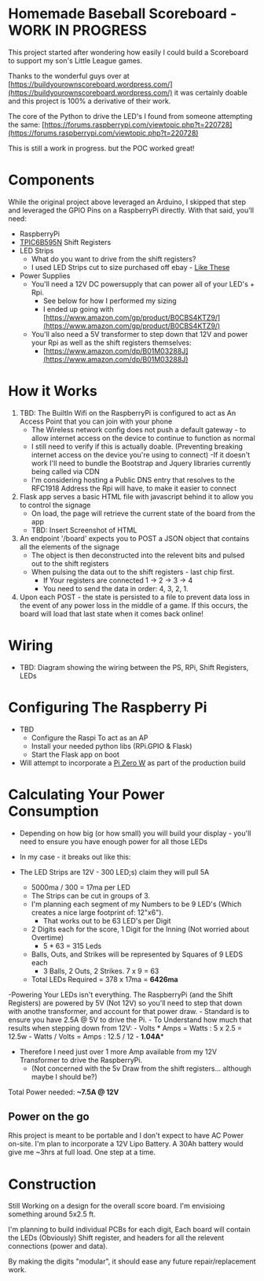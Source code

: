 # Homemade Baseball Scoreboard - WORK IN PROGRESS

This project started after wondering how easily I could build a Scoreboard to support my son's Little League games.

Thanks to the wonderful guys over at [https://buildyourownscoreboard.wordpress.com/](https://buildyourownscoreboard.wordpress.com/) it was certainly doable and this project is 100% a derivative of their work.

The core of the Python to drive the LED's I found from someone attempting the same: [https://forums.raspberrypi.com/viewtopic.php?t=220728](https://forums.raspberrypi.com/viewtopic.php?t=220728)

This is still a work in progress. but the POC worked great!

# Components

While the original project above leveraged an Arduino, I skipped that step and leveraged the GPIO Pins on a RaspberryPi directly.
With that said, you'll need:

- RaspberryPi
- [TPIC6B595N](https://www.adafruit.com/product/457) Shift Registers
- LED Strips
    - What do you want to drive from the shift registers?
    - I used LED Strips cut to size purchased off ebay - [Like These](https://www.ebay.com/itm/283457840528?var=585286904293)
- Power Supplies
    - You'll need a 12V DC powersupply that can power all of your LED's + Rpi.
        - See below for how I performed my sizing
        - I ended up going with [https://www.amazon.com/gp/product/B0CBS4KTZ9/](https://www.amazon.com/gp/product/B0CBS4KTZ9/)
    - You'll also need a 5V transformer to step down that 12V and power your Rpi as well as the shift registers themselves:
        - [https://www.amazon.com/dp/B01M03288J](https://www.amazon.com/dp/B01M03288J)

# How it Works
1. TBD: The BuiltIn Wifi on the RaspberryPi is configured to act as An Access Point that you can join with your phone
    - The Wireless network config does not push a default gateway - to allow internet access on the device to continue to function as normal
    - I still need to verify if this is actually doable. (Preventing breaking internet access on the device you're using to connect)
        -If it doesn't work I'll need to bundle the Bootstrap and Jquery libraries currently being called via CDN
    - I'm considering hosting a Public DNS entry that resolves to the RFC1918 Address the Rpi will have, to make it easier to connect
1. Flask app serves a basic HTML file with javascript behind it to allow you to control the signage
    - On load, the page will retrieve the current state of the board from the app
    - TBD: Insert Screenshot of HTML
1. An endpoint '/board' expects you to POST a JSON object that contains all the elements of the signage
   - The object is then deconstructed into the relevent bits and pulsed out to the shift registers
   - When pulsing the data out to the shift registers - last chip first.
       - If Your registers are connected  1 -> 2 -> 3 -> 4
       - You need to send the data in order: 4, 3, 2, 1.  
1. Upon each POST - the state is persisted to a file to prevent data loss in the event of any power loss in the middle of a game. If this occurs, the board will load that last state when it comes back online!

# Wiring

- TBD: Diagram showing the wiring between the PS, RPi, Shift Registers, LEDs

# Configuring The Raspberry Pi

- TBD
    - Configure the Raspi To act as an AP
    - Install your needed python libs (RPi.GPIO & Flask)
    - Start the Flask app on boot
- Will attempt to incorporate a [Pi Zero W](https://www.raspberrypi.com/products/raspberry-pi-zero-w/) as part of the production build

# Calculating Your Power Consumption

- Depending on how big (or how small) you will build your display - you'll need to ensure you have enough power for all those LEDs

- In my case - it breaks out like this:
- The LED Strips are 12V - 300 LED;s) claim they will pull 5A
    - 5000ma / 300 = 17ma per LED
    - The Strips can be cut in groups of 3.
    - I'm planning each segment of my Numbers to be 9 LED's (Which creates a nice large footprint of: 12"x6").
        - That works out to be 63 LED's per Digit
    - 2 Digits each for the score, 1 Digit for the Inning (Not worried about Overtime)
        - 5 * 63 = 315 Leds
    - Balls, Outs, and Strikes will be represented by Squares of 9 LEDS each
        - 3 Balls, 2 Outs, 2 Strikes. 7 x 9 = 63
    - Total LEDs Required = 378 x 17ma = **6426ma**

-Powering Your LEDs isn't everything. The RaspberryPi (and the Shift Registers) are powered by 5V (Not 12V) so you'll need to step that down with anothe transformer, and account for that power draw.
    - Standard is to ensure you have 2.5A @ 5V to drive the Pi.
    - To Understand how much that results when stepping down from 12V:
        - Volts * Amps = Watts : 5 x 2.5 = 12.5w
        - Watts / Volts = Amps : 12.5 / 12 - **1.04A***

- Therefore I need just over 1 more Amp available from my 12V Transformer to drive the RaspberryPi.
    - (Not concerned with the 5v Draw from the shift registers... although maybe I should be?)

Total Power needed: **~7.5A @ 12V**

## Power on the go

Rhis project is meant to be portable and I don't expect to have AC Power on-site.
I'm plan to incorporate a 12V Lipo Battery. A 30Ah battery would give me ~3hrs at full load. One step at a time.

# Construction

Still Working on a design for the overall score board. I'm envisioing something around 5x2.5 ft.

I'm planning to build individual PCBs for each digit,
Each board will contain the LEDs (Obviously) Shift register, and headers for all the relevent connections (power and data).

By making the digits "modular", it should ease any future repair/replacement work.



